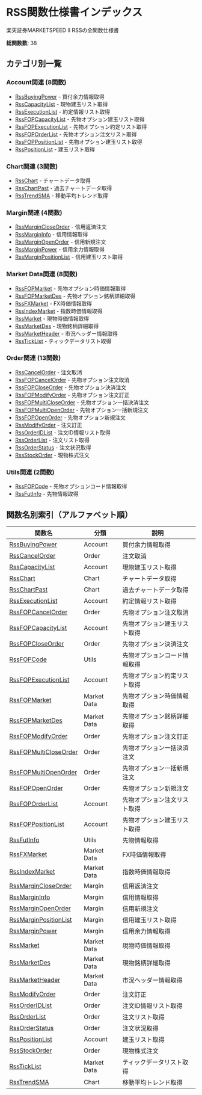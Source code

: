 # RSS関数仕様書インデックス

楽天証券MARKETSPEED II RSSの全関数仕様書

**総関数数**: 38

## カテゴリ別一覧

### Account関連 (8関数)

- [RssBuyingPower](functions/RssBuyingPower.md) - 買付余力情報取得
- [RssCapacityList](functions/RssCapacityList.md) - 現物建玉リスト取得
- [RssExecutionList](functions/RssExecutionList.md) - 約定情報リスト取得
- [RssFOPCapacityList](functions/RssFOPCapacityList.md) - 先物オプション建玉リスト取得
- [RssFOPExecutionList](functions/RssFOPExecutionList.md) - 先物オプション約定リスト取得
- [RssFOPOrderList](functions/RssFOPOrderList.md) - 先物オプション注文リスト取得
- [RssFOPPositionList](functions/RssFOPPositionList.md) - 先物オプション建玉リスト取得
- [RssPositionList](functions/RssPositionList.md) - 建玉リスト取得

### Chart関連 (3関数)

- [RssChart](functions/RssChart.md) - チャートデータ取得
- [RssChartPast](functions/RssChartPast.md) - 過去チャートデータ取得
- [RssTrendSMA](functions/RssTrendSMA.md) - 移動平均トレンド取得

### Margin関連 (4関数)

- [RssMarginCloseOrder](functions/RssMarginCloseOrder.md) - 信用返済注文
- [RssMarginInfo](functions/RssMarginInfo.md) - 信用情報取得
- [RssMarginOpenOrder](functions/RssMarginOpenOrder.md) - 信用新規注文
- [RssMarginPower](functions/RssMarginPower.md) - 信用余力情報取得
- [RssMarginPositionList](functions/RssMarginPositionList.md) - 信用建玉リスト取得

### Market Data関連 (8関数)

- [RssFOPMarket](functions/RssFOPMarket.md) - 先物オプション時価情報取得
- [RssFOPMarketDes](functions/RssFOPMarketDes.md) - 先物オプション銘柄詳細取得
- [RssFXMarket](functions/RssFXMarket.md) - FX時価情報取得
- [RssIndexMarket](functions/RssIndexMarket.md) - 指数時価情報取得
- [RssMarket](functions/RssMarket.md) - 現物時価情報取得
- [RssMarketDes](functions/RssMarketDes.md) - 現物銘柄詳細取得
- [RssMarketHeader](functions/RssMarketHeader.md) - 市況ヘッダー情報取得
- [RssTickList](functions/RssTickList.md) - ティックデータリスト取得

### Order関連 (13関数)

- [RssCancelOrder](functions/RssCancelOrder.md) - 注文取消
- [RssFOPCancelOrder](functions/RssFOPCancelOrder.md) - 先物オプション注文取消
- [RssFOPCloseOrder](functions/RssFOPCloseOrder.md) - 先物オプション決済注文
- [RssFOPModifyOrder](functions/RssFOPModifyOrder.md) - 先物オプション注文訂正
- [RssFOPMultiCloseOrder](functions/RssFOPMultiCloseOrder.md) - 先物オプション一括決済注文
- [RssFOPMultiOpenOrder](functions/RssFOPMultiOpenOrder.md) - 先物オプション一括新規注文
- [RssFOPOpenOrder](functions/RssFOPOpenOrder.md) - 先物オプション新規注文
- [RssModifyOrder](functions/RssModifyOrder.md) - 注文訂正
- [RssOrderIDList](functions/RssOrderIDList.md) - 注文ID情報リスト取得
- [RssOrderList](functions/RssOrderList.md) - 注文リスト取得
- [RssOrderStatus](functions/RssOrderStatus.md) - 注文状況取得
- [RssStockOrder](functions/RssStockOrder.md) - 現物株式注文

### Utils関連 (2関数)

- [RssFOPCode](functions/RssFOPCode.md) - 先物オプションコード情報取得
- [RssFutInfo](functions/RssFutInfo.md) - 先物情報取得

## 関数名別索引（アルファベット順）

| 関数名 | 分類 | 説明 |
|--------|------|------|
| [RssBuyingPower](functions/RssBuyingPower.md) | Account | 買付余力情報取得 |
| [RssCancelOrder](functions/RssCancelOrder.md) | Order | 注文取消 |
| [RssCapacityList](functions/RssCapacityList.md) | Account | 現物建玉リスト取得 |
| [RssChart](functions/RssChart.md) | Chart | チャートデータ取得 |
| [RssChartPast](functions/RssChartPast.md) | Chart | 過去チャートデータ取得 |
| [RssExecutionList](functions/RssExecutionList.md) | Account | 約定情報リスト取得 |
| [RssFOPCancelOrder](functions/RssFOPCancelOrder.md) | Order | 先物オプション注文取消 |
| [RssFOPCapacityList](functions/RssFOPCapacityList.md) | Account | 先物オプション建玉リスト取得 |
| [RssFOPCloseOrder](functions/RssFOPCloseOrder.md) | Order | 先物オプション決済注文 |
| [RssFOPCode](functions/RssFOPCode.md) | Utils | 先物オプションコード情報取得 |
| [RssFOPExecutionList](functions/RssFOPExecutionList.md) | Account | 先物オプション約定リスト取得 |
| [RssFOPMarket](functions/RssFOPMarket.md) | Market Data | 先物オプション時価情報取得 |
| [RssFOPMarketDes](functions/RssFOPMarketDes.md) | Market Data | 先物オプション銘柄詳細取得 |
| [RssFOPModifyOrder](functions/RssFOPModifyOrder.md) | Order | 先物オプション注文訂正 |
| [RssFOPMultiCloseOrder](functions/RssFOPMultiCloseOrder.md) | Order | 先物オプション一括決済注文 |
| [RssFOPMultiOpenOrder](functions/RssFOPMultiOpenOrder.md) | Order | 先物オプション一括新規注文 |
| [RssFOPOpenOrder](functions/RssFOPOpenOrder.md) | Order | 先物オプション新規注文 |
| [RssFOPOrderList](functions/RssFOPOrderList.md) | Account | 先物オプション注文リスト取得 |
| [RssFOPPositionList](functions/RssFOPPositionList.md) | Account | 先物オプション建玉リスト取得 |
| [RssFutInfo](functions/RssFutInfo.md) | Utils | 先物情報取得 |
| [RssFXMarket](functions/RssFXMarket.md) | Market Data | FX時価情報取得 |
| [RssIndexMarket](functions/RssIndexMarket.md) | Market Data | 指数時価情報取得 |
| [RssMarginCloseOrder](functions/RssMarginCloseOrder.md) | Margin | 信用返済注文 |
| [RssMarginInfo](functions/RssMarginInfo.md) | Margin | 信用情報取得 |
| [RssMarginOpenOrder](functions/RssMarginOpenOrder.md) | Margin | 信用新規注文 |
| [RssMarginPositionList](functions/RssMarginPositionList.md) | Margin | 信用建玉リスト取得 |
| [RssMarginPower](functions/RssMarginPower.md) | Margin | 信用余力情報取得 |
| [RssMarket](functions/RssMarket.md) | Market Data | 現物時価情報取得 |
| [RssMarketDes](functions/RssMarketDes.md) | Market Data | 現物銘柄詳細取得 |
| [RssMarketHeader](functions/RssMarketHeader.md) | Market Data | 市況ヘッダー情報取得 |
| [RssModifyOrder](functions/RssModifyOrder.md) | Order | 注文訂正 |
| [RssOrderIDList](functions/RssOrderIDList.md) | Order | 注文ID情報リスト取得 |
| [RssOrderList](functions/RssOrderList.md) | Order | 注文リスト取得 |
| [RssOrderStatus](functions/RssOrderStatus.md) | Order | 注文状況取得 |
| [RssPositionList](functions/RssPositionList.md) | Account | 建玉リスト取得 |
| [RssStockOrder](functions/RssStockOrder.md) | Order | 現物株式注文 |
| [RssTickList](functions/RssTickList.md) | Market Data | ティックデータリスト取得 |
| [RssTrendSMA](functions/RssTrendSMA.md) | Chart | 移動平均トレンド取得 |

